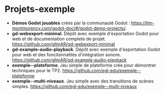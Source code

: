 # Projets-exemple

- **Démos Godot jouables** crées par la communauté Godot : <https://tim-montmorency.com/godot-doc/#/godot-demo-projects/>.
- **gd-webexport-minimal**. Dépôt avec exemple d'exportation Godot pour web et de documentation complete de projet. <https://github.com/gllmAR/gd-webexport-minimal>
- **gd-example-audio-playback**. Dépôt avec exemple d'exportation Godot pour web et des foncitonnalités d'intégration sonore. <https://github.com/gllmAR/gd-example-audio-playback>
- **exemple--plateforme**. Jeu simple de plateforme crée pour démontrer techniques pour le TP2. <https://github.com/egl-edu/exemple--plateforme>
- **exemple--multi-niveaux**. Jeu simple avec des transitions de scènes simples. <https://github.com/egl-edu/exemple--multi-niveaux> 